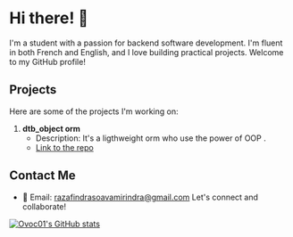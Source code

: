 # Hi there! 👋

I'm a student with a passion for backend software development. I'm fluent in both French and English, and I love building practical projects. Welcome to my GitHub profile!
## Projects

Here are some of the projects I'm working on:

1. **dtb_object orm**
   - Description: It's a ligthweight orm who use the power of OOP .
   - [Link to the repo](https://github.com/ovoc01/dtbobject_framework)


## Contact Me

- 📧 Email: [razafindrasoavamirindra@gmail.com](mailto:razafindrasoavamirindra@gmail.com)
Let's connect and collaborate!

[![Ovoc01's GitHub stats](https://github-readme-stats.vercel.app/api?username=ovoc01)](https://github.com/anuraghazra/github-readme-stats)
